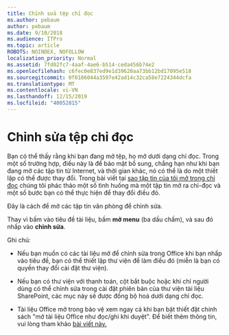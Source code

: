 ```yaml
---
title: Chỉnh sửa tệp chỉ đọc
ms.author: pebaum
author: pebaum
ms.date: 9/10/2018
ms.audience: ITPro
ms.topic: article
ROBOTS: NOINDEX, NOFOLLOW
localization_priority: Normal
ms.assetid: 7fd02fc7-4aaf-4ae6-b514-ceda456b74e2
ms.openlocfilehash: c6fec0e837ed9e1d39620aa73bb12bd17095e518
ms.sourcegitcommit: 0f0186044a3597e42ad14c32ca58e7224344dcfa
ms.translationtype: MT
ms.contentlocale: vi-VN
ms.lasthandoff: 12/15/2019
ms.locfileid: "40052815"
---
```

# <a name="edit-a-read-only-file"></a>Chỉnh sửa tệp chỉ đọc

Bạn có thể thấy rằng khi bạn đang mở tệp, họ mở dưới dạng chỉ đọc. Trong một số trường hợp, điều này là để bảo mật bổ sung, chẳng hạn như khi bạn đang mở các tập tin từ Internet, và thời gian khác, nó có thể là do một thiết lập có thể được thay đổi. Trong bài viết tại [sao tập tin của tôi mở trong chỉ đọc](https://support.office.com/article/Why-did-my-file-open-read-only-3ab4b792-da50-4b38-8628-14c64e1f1d15) chúng tôi phác thảo một số tình huống mà một tập tin mở ra chỉ-đọc và một số bước bạn có thể thực hiện để thay đổi điều đó.

Đây là cách để mở các tập tin văn phòng để chỉnh sửa.

Thay vì bấm vào tiêu đề tài liệu, bấm **mở menu** (ba dấu chấm), và sau đó nhấp vào **chỉnh sửa**.

Ghi chú:

- Nếu bạn muốn có các tài liệu mở để chỉnh sửa trong Office khi bạn nhấp vào tiêu đề, bạn có thể thiết lập thư viện để làm điều đó (miễn là bạn có quyền thay đổi cài đặt thư viện).

- Nếu bạn có thư viện với thanh toán, cột bắt buộc hoặc khi chỉ người dùng có thể chỉnh sửa trong cài đặt phiên bản của thư viện tài liệu SharePoint, các mục này sẽ được đồng bộ hoá dưới dạng chỉ đọc.

- Tài liệu Office mở trong bảo vệ xem ngay cả khi bạn bật thiết đặt chính sách "mở tài liệu Office như đọc/ghi khi duyệt". Để biết thêm thông tin, vui lòng tham khảo [bài viết này.](https://support.microsoft.com/help/983047/an-office-document-opens-in-protected-view-even-though-you-enable-the)

